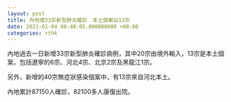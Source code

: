 ```yaml
---
layout: post
title: 內地增33宗新型肺炎確診　本土個案佔13宗
date: 2021-01-04 08:48:05.000000000 +08:00
categories: rthk
---
```


內地過去一日新增33宗新型肺炎確診病例，其中20宗由境外輸入，13宗是本土個案，包括遼寧的6宗、河北4宗、北京2宗及黑龍江1宗。

另外，新增的40宗無症狀感染個案中，有13宗來自河北本土。

內地累計87150人確診，82100多人康復出院。
